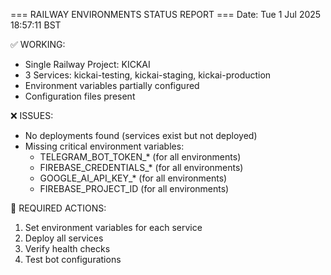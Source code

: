 === RAILWAY ENVIRONMENTS STATUS REPORT ===
Date: Tue  1 Jul 2025 18:57:11 BST

✅ WORKING:
- Single Railway Project: KICKAI
- 3 Services: kickai-testing, kickai-staging, kickai-production
- Environment variables partially configured
- Configuration files present

❌ ISSUES:
- No deployments found (services exist but not deployed)
- Missing critical environment variables:
  * TELEGRAM_BOT_TOKEN_* (for all environments)
  * FIREBASE_CREDENTIALS_* (for all environments)
  * GOOGLE_AI_API_KEY_* (for all environments)
  * FIREBASE_PROJECT_ID (for all environments)

🔧 REQUIRED ACTIONS:
1. Set environment variables for each service
2. Deploy all services
3. Verify health checks
4. Test bot configurations
